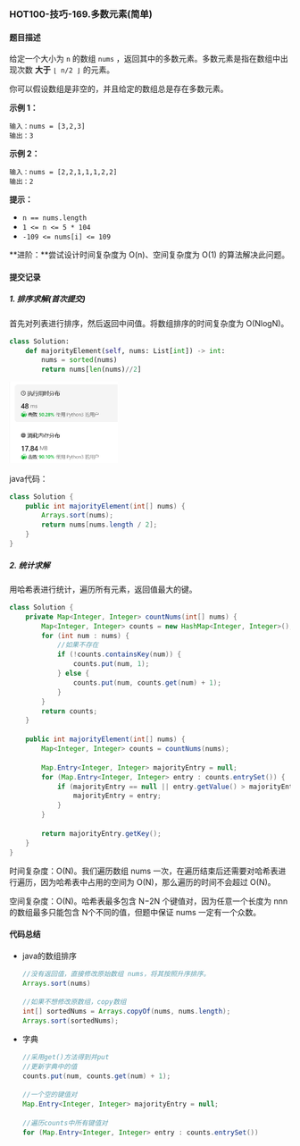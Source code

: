 ### HOT100-技巧-169.多数元素(简单)

#### 题目描述

给定一个大小为 `n` 的数组 `nums` ，返回其中的多数元素。多数元素是指在数组中出现次数 **大于** `⌊ n/2 ⌋` 的元素。

你可以假设数组是非空的，并且给定的数组总是存在多数元素。

 

**示例 1：**

```
输入：nums = [3,2,3]
输出：3
```

**示例 2：**

```
输入：nums = [2,2,1,1,1,2,2]
输出：2
```

 

**提示：**

- `n == nums.length`
- `1 <= n <= 5 * 104`
- `-109 <= nums[i] <= 109`

 

**进阶：**尝试设计时间复杂度为 O(n)、空间复杂度为 O(1) 的算法解决此问题。



#### 提交记录

##### 1. 排序求解(首次提交)

首先对列表进行排序，然后返回中间值。将数组排序的时间复杂度为 O(NlogN)。

```python
class Solution:
    def majorityElement(self, nums: List[int]) -> int:
        nums = sorted(nums)
        return nums[len(nums)//2]
```

<img src="images\image-20240229140329188.png" alt="image-20240229140329188" style="zoom:50%;" />

java代码：

````java
class Solution {
    public int majorityElement(int[] nums) {
        Arrays.sort(nums);
        return nums[nums.length / 2];
    }
}
````



##### 2. 统计求解

用哈希表进行统计，遍历所有元素，返回值最大的键。

````java
class Solution {
    private Map<Integer, Integer> countNums(int[] nums) {
        Map<Integer, Integer> counts = new HashMap<Integer, Integer>();
        for (int num : nums) {
          	//如果不存在
            if (!counts.containsKey(num)) {
                counts.put(num, 1);
            } else {
                counts.put(num, counts.get(num) + 1);
            }
        }
        return counts;
    }

    public int majorityElement(int[] nums) {
        Map<Integer, Integer> counts = countNums(nums);

        Map.Entry<Integer, Integer> majorityEntry = null;
        for (Map.Entry<Integer, Integer> entry : counts.entrySet()) {
            if (majorityEntry == null || entry.getValue() > majorityEntry.getValue()) {
                majorityEntry = entry;
            }
        }

        return majorityEntry.getKey();
    }
}
````

时间复杂度：O(N)。我们遍历数组 nums 一次，在遍历结束后还需要对哈希表进行遍历，因为哈希表中占用的空间为 O(N)，那么遍历的时间不会超过 O(N)。

空间复杂度：O(N)。哈希表最多包含 N−2N 个键值对，因为任意一个长度为 nnn 的数组最多只能包含 N个不同的值，但题中保证 nums 一定有一个众数。





#### 代码总结

- java的数组排序

  ````java
  //没有返回值，直接修改原始数组 nums，将其按照升序排序。
  Arrays.sort(nums)
    
  //如果不想修改原数组，copy数组
  int[] sortedNums = Arrays.copyOf(nums, nums.length);
  Arrays.sort(sortedNums);
  ````
  
- 字典

  ````java
  //采用get()方法得到并put
  //更新字典中的值
  counts.put(num, counts.get(num) + 1);
  
  //一个空的键值对
  Map.Entry<Integer, Integer> majorityEntry = null;
  
  //遍历counts中所有键值对
  for (Map.Entry<Integer, Integer> entry : counts.entrySet())
  ````

  